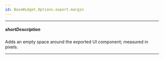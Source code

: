 ```yaml
---
id: BaseWidget.Options.export.margin
---
```

---
##### shortDescription
Adds an empty space around the exported UI component; measured in pixels.

---
